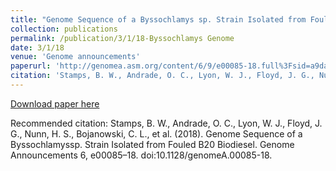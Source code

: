 ```yaml
---
title: "Genome Sequence of a Byssochlamys sp. Strain Isolated from Fouled B20 Biodiesel"
collection: publications
permalink: /publication/3/1/18-Byssochlamys Genome
date: 3/1/18
venue: 'Genome announcements'
paperurl: 'http://genomea.asm.org/content/6/9/e00085-18.full%3Fsid=a9daef25-a4e1-4242-b8ab-e0491c9d14e7'
citation: 'Stamps, B. W., Andrade, O. C., Lyon, W. J., Floyd, J. G., Nunn, H. S., Bojanowski, C. L., et al. (2018). Genome Sequence of a Byssochlamyssp. Strain Isolated from Fouled B20 Biodiesel. Genome Announcements 6, e00085–18. doi:10.1128/genomeA.00085-18.'
---
```


<a href='http://genomea.asm.org/content/6/9/e00085-18.full%3Fsid=a9daef25-a4e1-4242-b8ab-e0491c9d14e7'>Download paper here</a>

Recommended citation: Stamps, B. W., Andrade, O. C., Lyon, W. J., Floyd, J. G., Nunn, H. S., Bojanowski, C. L., et al. (2018). Genome Sequence of a Byssochlamyssp. Strain Isolated from Fouled B20 Biodiesel. Genome Announcements 6, e00085–18. doi:10.1128/genomeA.00085-18.